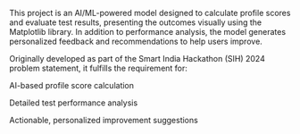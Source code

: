 This project is an AI/ML-powered model designed to calculate profile scores and evaluate test results, presenting the outcomes visually using the Matplotlib library.
In addition to performance analysis, the model generates personalized feedback and recommendations to help users improve.

Originally developed as part of the Smart India Hackathon (SIH) 2024 problem statement, it fulfills the requirement for:

AI-based profile score calculation

Detailed test performance analysis

Actionable, personalized improvement suggestions
